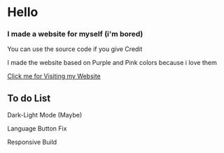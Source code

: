 # Hello

### I made a website for myself (i'm bored)

You can use the source code if you give Credit

I made the website based on Purple and Pink colors because i love them

[Click me for Visiting my Website](https://mal1kore1ss.github.io/)

## To do List

Dark-Light Mode (Maybe)

Language Button Fix

Responsive Build
